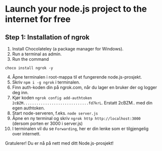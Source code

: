 # Launch your node.js project to the internet for free

## Step 1: Installation of ngrok
1. Install Chocolateley (a package manager for Windows).
2. Run a terminal as admin.
3. Run the command
```
choco install ngrok -y
```
4. Åpne terminalen i root-mappa til et fungerende node.js-prosjekt.
5. Skriv `npm i -g ngrok` i terminalen.
6. Finn auth-koden din på ngrok.com, når du lager en bruker der og logger deg inn.
7. Kjør koden `ngrok config add-authtoken 2cBZM..............................fd7krL`. Erstatt 2cBZM.. med din egen authtoken.
8. Start node-serveren, f.eks. `node server.js`
9. Åpne en ny terminal og skriv `ngrok http http://localhost:3000` (dersom porten er 3000 i server.js)
10. I terminalen vil du se `Forwarding`, her er din lenke som er tilgjengelig over internett.

Gratulerer! Du er nå på nett med ditt Node.js-prosjekt!
